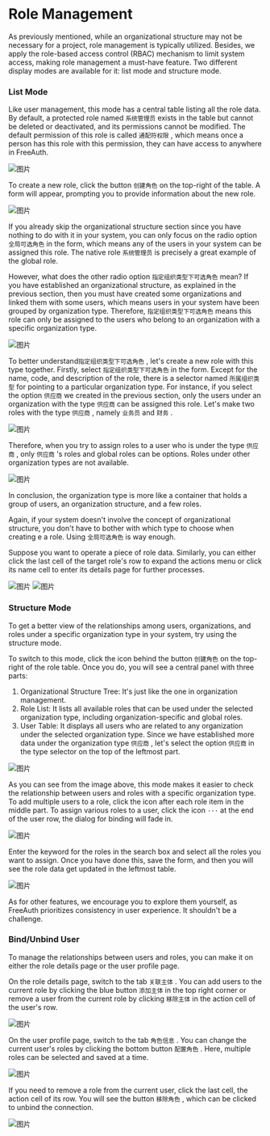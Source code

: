# Role Management

As previously mentioned, while an organizational structure may not be necessary for a project, role management is typically utilized. Besides, we apply the role-based access control (RBAC) mechanism to limit system access, making role management a must-have feature. Two different display modes are available for it: list mode and structure mode.

### List Mode

Like user management, this mode has a central table listing all the role data. By default, a protected role named `系统管理员` exists in the table but cannot be deleted or deactivated, and its permissions cannot be modified. The default permission of this role is called `通配符权限` , which means once a person has this role with this permission, they can have access to anywhere in FreeAuth.

![图片](/assets/manual/3-2-1.png)

To create a new role, click the button `创建角色` on the top-right of the table. A form will appear, prompting you to provide information about the new role.

![图片](/assets/manual/3-2-2.png)

If you already skip the organizational structure section since you have nothing to do with it in your system, you can only focus on the radio option `全局可选角色` in the form, which means any of the users in your system can be assigned this role. The native role `系统管理员` is precisely a great example of the global role.

However, what does the other radio option `指定组织类型下可选角色` mean? If you have established an organizational structure, as explained in the previous section, then you must have created some organizations and linked them with some users, which means users in your system have been grouped by organization type. Therefore, `指定组织类型下可选角色` means this role can only be assigned to the users who belong to an organization with a specific organization type.

![图片](/assets/manual/3-2-3.png)

To better understand`指定组织类型下可选角色` , let's create a new role with this type together. Firstly, select `指定组织类型下可选角色` in the form. Except for the name, code, and description of the role, there is a selector named `所属组织类型` for pointing to a particular organization type. For instance, if you select the option `供应商` we created in the previous section, only the users under an organization with the type `供应商` can be assigned this role. Let's make two roles with the type `供应商` , namely `业务员` and `财务` .

![图片](/assets/manual/3-2-4.png)

Therefore, when you try to assign roles to a user who is under the type `供应商` , only `供应商` 's roles and global roles can be options. Roles under other organization types are not available.

![图片](/assets/manual/3-2-5.png)

In conclusion, the organization type is more like a container that holds a group of users, an  organization structure, and a few roles.

Again, if your system doesn't involve the concept of organizational structure, you don't have to bother with which type to choose when creating e a role.  Using `全局可选角色` is way enough.

Suppose you want to operate a piece of role data. Similarly, you can either click the last cell of the target role's row to expand the actions menu or click its name cell to enter its details page for further processes.

![图片](/assets/manual/3-2-6.png)
![图片](/assets/manual/3-2-7.png)

### Structure Mode

To get a better view of the relationships among users, organizations, and roles under a specific organization type in your system, try using the structure mode.

To switch to this mode, click the icon behind the button `创建角色` on the top-right of the role table. Once you do, you will see a central panel with three parts:

1. Organizational Structure Tree: It's just like the one in organization management.
2. Role List: It lists all available roles that can be used under the selected organization type, including organization-specific and global roles.
3. User Table: It displays all users who are related to any organization under the selected organization type.
Since we have established more data under the organization type `供应商` , let's select the option `供应商` in the type selector on the top of the leftmost part.

![图片](/assets/manual/3-2-8.png)

As you can see from the image above, this mode makes it easier to check the relationship between users and roles with a specific organization type. To add multiple users to a role, click the icon after each role item in the middle part. To assign various roles to a user, click the icon `···` at the end of the user row, the dialog for binding will fade in.

![图片](/assets/manual/3-2-9.png)

Enter the keyword for the roles in the search box and select all the roles you want to assign. Once you have done this, save the form, and then you will see the role data get updated in the leftmost table.

![图片](/assets/manual/3-2-10.png)

As for other features, we encourage you to explore them yourself, as FreeAuth prioritizes consistency in user experience. It shouldn't be a challenge. 

### Bind/Unbind User

To manage the relationships between users and roles, you can make it on either the role details page or the user profile page.

On the role details page, switch to the tab `关联主体` . You can add users to the current role by clicking the blue button `添加主体` in the top right corner or remove a user from the current role by clicking `移除主体` in the action cell of the user's row.

![图片](/assets/manual/3-2-11.png)

On the user profile page, switch to the tab `角色信息` . You can change the current user's roles by clicking the bottom button `配置角色` . Here, multiple roles can be selected and saved at a time.

![图片](/assets/manual/3-2-12.png)

If you need to remove a role from the current user, click the last cell, the action cell of its row. You will see the button `移除角色` , which can be clicked to unbind the connection.

![图片](/assets/manual/3-2-13.png)

